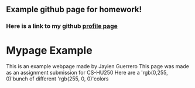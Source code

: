 
## Example github page for homework!
### Here is a link to my github [profile page](https://github.com/jaylen-guerrero)
# Mypage Example
This is an example webpage made by Jaylen Guerrero
This page was made as an assignment submission for CS-HU250
Here are a 'rgb(0,255, 0)'bunch of different 'rgb(255, 0, 0)'colors
